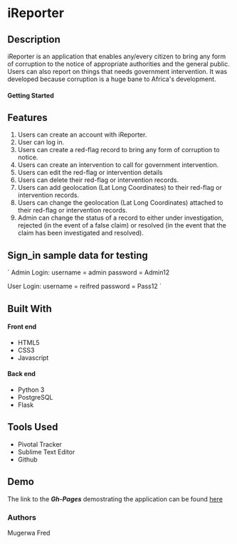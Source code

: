 # iReporter
## Description
iReporter is an application that enables any/every citizen to bring any form of corruption to the notice of appropriate authorities and the general public. Users can also report on things that needs government intervention.
It was developed because corruption is a huge bane to Africa's development.

#### Getting Started

## Features

1. Users can create an account with iReporter.
2. User can log in.
3. Users can create a red-flag record to bring any form of corruption to notice.
4. Users can create an intervention to call for government intervention.
5. Users can edit the red-flag or intervention details
6. Users can delete their red-flag or intervention records.
7. Users can add geolocation (Lat Long Coordinates) to their red-flag or intervention records.
8. Users can change the geolocation (Lat Long Coordinates) attached to their red-flag or intervention records.
9. Admin can change the status of a record to either under investigation, rejected (in the event of a false claim) or resolved (in the event that the claim has been investigated and resolved).

## Sign_in sample data for testing
`
Admin Login: 
username = admin
password = Admin12

User Login:
username = reifred
password = Pass12
`

## Built With

#### Front end
* HTML5
* CSS3
* Javascript

#### Back end
* Python 3
* PostgreSQL
* Flask

## Tools Used
* Pivotal Tracker
* Sublime Text Editor
* Github

## Demo
The link to the ***Gh-Pages*** demostrating the application can be found [here](https://reifred.github.io/Challenge4/)

  ### Authors
Mugerwa Fred
